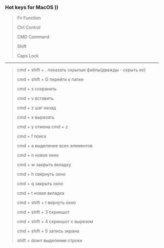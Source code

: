 ### Hot keys for MacOS ))

> Fn Function
> 
> Ctrl Control
> 
> CMD Command    
> 
> Shift
> 
> Caps Lock

   ___
> cmd + shift + . 
> показать скрытые файлы(дважды - скрыть их)
> 
> cmd + shift + G 
> перейти к папке 
> 
> cmd + s
> сохранить
> 
> cmd + v
> вставить
> 
> cmd + z
> шаг назад
> 
> cmd + x
> вырезать
> 
> cmd + y
> отмена cmd + z
> 
> cmd + f
> поиск
> 
> cmd + a
> выделение всех элементов
> 
> cmd + n
> новое окно
> 
> cmd + w
> закрыть вкладку
> 
> cmd + h
> свернуть окно
> 
> cmd + q
> закрыть окно
> 
> cmd + t
> новая вкладка
> 
> cmd + shift + t
> вернуть окно
> 
> cmd + shift + 3
> скриншот
> 
> cmd + shift + 4
> скриншот с вырезом
> 
> cmd + shift + 5
> запись экрана
> 
> shift + down
> выделение строки
